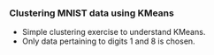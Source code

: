 ### Clustering MNIST data using KMeans

* Simple clustering exercise to understand KMeans.
* Only data pertaining to digits 1 and 8 is chosen.
